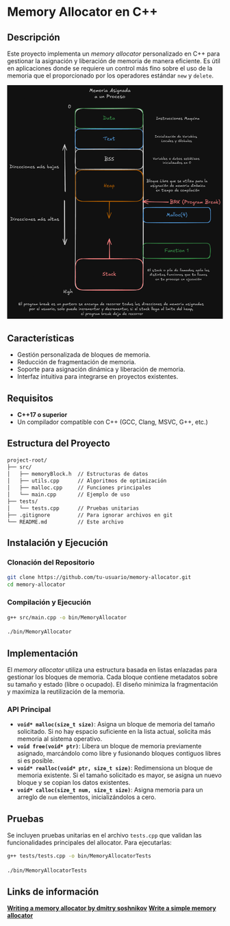 # Memory Allocator en C++

## Descripción
Este proyecto implementa un *memory allocator* personalizado en C++ para gestionar la asignación y liberación de memoria de manera eficiente. Es útil en aplicaciones donde se requiere un control más fino sobre el uso de la memoria que el proporcionado por los operadores estándar `new` y `delete`.

![Diagrama de la estructura de la memoria que asigna al proceso el sistema operativo](assets/Diagrama-asignacion-memoria-sistema-operativo.png)

## Características
- Gestión personalizada de bloques de memoria.
- Reducción de fragmentación de memoria.
- Soporte para asignación dinámica y liberación de memoria.
- Interfaz intuitiva para integrarse en proyectos existentes.

## Requisitos
- **C++17 o superior**
- Un compilador compatible con C++ (GCC, Clang, MSVC, G++, etc.)

## Estructura del Proyecto
```
project-root/
├── src/
│   ├── memoryBlock.h  // Estructuras de datos
│   ├── utils.cpp      // Algoritmos de optimización
│   ├── malloc.cpp     // Funciones principales
│   └── main.cpp       // Ejemplo de uso
├── tests/
│   └── tests.cpp      // Pruebas unitarias
├── .gitignore         // Para ignorar archivos en git
└── README.md          // Este archivo
```

## Instalación y Ejecución

### Clonación del Repositorio
```bash
git clone https://github.com/tu-usuario/memory-allocator.git
cd memory-allocator
```

### Compilación y Ejecución
```bash
g++ src/main.cpp -o bin/MemoryAllocator

./bin/MemoryAllocator
```

## Implementación
El *memory allocator* utiliza una estructura basada en listas enlazadas para gestionar los bloques de memoria. Cada bloque contiene metadatos sobre su tamaño y estado (libre o ocupado). El diseño minimiza la fragmentación y maximiza la reutilización de la memoria.

### API Principal
- **`void* malloc(size_t size)`**: Asigna un bloque de memoria del tamaño solicitado. Si no hay espacio suficiente en la lista actual, solicita más memoria al sistema operativo.
- **`void free(void* ptr)`**: Libera un bloque de memoria previamente asignado, marcándolo como libre y fusionando bloques contiguos libres si es posible.
- **`void* realloc(void* ptr, size_t size)`**: Redimensiona un bloque de memoria existente. Si el tamaño solicitado es mayor, se asigna un nuevo bloque y se copian los datos existentes.
- **`void* calloc(size_t num, size_t size)`**: Asigna memoria para un arreglo de `num` elementos, inicializándolos a cero.

## Pruebas
Se incluyen pruebas unitarias en el archivo `tests.cpp` que validan las funcionalidades principales del allocator. Para ejecutarlas:

```bash
g++ tests/tests.cpp -o bin/MemoryAllocatorTests

./bin/MemoryAllocatorTests
```

## Links de información

**[Writing a memory allocator by dmitry soshnikov](http://dmitrysoshnikov.com/compilers/writing-a-memory-allocator/)**
**[Write a simple memory allocator](https://arjunsreedharan.org/post/148675821737/memory-allocators-101-write-a-simple-memory)**
